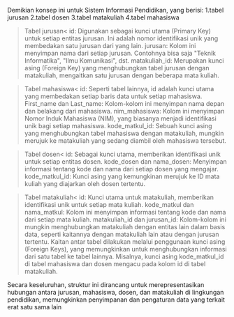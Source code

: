 Demikian konsep ini untuk Sistem Informasi Pendidikan,
yang berisi:
1.tabel jurusan
2.tabel dosen
3.tabel matakuliah
4.tabel mahasiswa

>Tabel jurusan<
id: Digunakan sebagai kunci utama (Primary Key) untuk setiap entitas jurusan. Ini adalah nomor identifikasi unik yang membedakan satu jurusan dari yang lain.
jurusan: Kolom ini menyimpan nama dari setiap jurusan. Contohnya bisa saja "Teknik Informatika", "Ilmu Komunikasi", dst.
matakuliah_id: Merupakan kunci asing (Foreign Key) yang menghubungkan tabel jurusan dengan matakuliah, mengaitkan satu jurusan dengan beberapa mata kuliah.

>Tabel mahasiswa<
id: Seperti tabel lainnya, id adalah kunci utama yang membedakan setiap baris data untuk setiap mahasiswa.
First_name dan Last_name: Kolom-kolom ini menyimpan nama depan dan belakang dari mahasiswa.
nim_mahasiswa: Kolom ini menyimpan Nomor Induk Mahasiswa (NIM), yang biasanya menjadi identifikasi unik bagi setiap mahasiswa.
kode_matkul_id: Sebuah kunci asing yang menghubungkan tabel mahasiswa dengan matakuliah, mungkin merujuk ke matakuliah yang sedang diambil oleh mahasiswa tersebut.

>Tabel dosen<
id: Sebagai kunci utama, memberikan identifikasi unik untuk setiap entitas dosen.
kode_dosen dan nama_dosen: Menyimpan informasi tentang kode dan nama dari setiap dosen yang mengajar.
kode_matkul_id: Kunci asing yang kemungkinan merujuk ke ID mata kuliah yang diajarkan oleh dosen tertentu.

>Tabel matakuliah<
id: Kunci utama untuk matakuliah, memberikan identifikasi unik untuk setiap mata kuliah.
kode_matkul dan nama_matkul: Kolom ini menyimpan informasi tentang kode dan nama dari setiap mata kuliah.
matakuliah_id dan jurusan_id: Kolom-kolom ini mungkin menghubungkan matakuliah dengan entitas lain dalam basis data, seperti kaitannya dengan matakuliah lain atau dengan jurusan tertentu.
Kaitan antar tabel dilakukan melalui penggunaan kunci asing (Foreign Keys), yang memungkinkan untuk menghubungkan informasi dari satu tabel ke tabel lainnya. Misalnya, kunci asing kode_matkul_id di tabel mahasiswa dan dosen mengacu pada kolom id di tabel matakuliah.

Secara keseluruhan, struktur ini dirancang untuk merepresentasikan hubungan antara jurusan, mahasiswa, dosen, dan matakuliah di lingkungan pendidikan, memungkinkan penyimpanan dan pengaturan data yang terkait erat satu sama lain